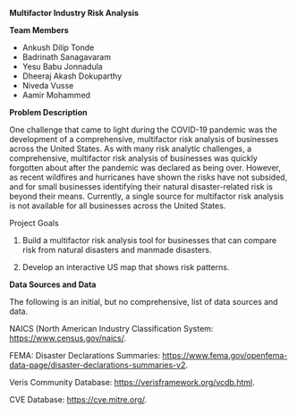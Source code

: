 **Multifactor Industry Risk Analysis**

**Team Members**
- Ankush Dilip Tonde
- Badrinath Sanagavaram
- Yesu Babu Jonnadula
- Dheeraj Akash Dokuparthy
- Niveda Vusse
- Aamir Mohammed

**Problem Description**

One challenge that came to light during the COVID-19 pandemic was the development of a comprehensive, multifactor risk analysis of businesses across the United States. As with many risk analytic challenges, a comprehensive, multifactor risk analysis of businesses was quickly forgotten about after the pandemic was declared as being over. However, as recent wildfires and hurricanes have shown the risks have not subsided, and for small businesses identifying their natural disaster-related risk is beyond their means. Currently, a single source for multifactor risk analysis is not available for all businesses across the United States. 

Project Goals

1) Build a multifactor risk analysis tool for businesses that can compare risk from natural disasters and manmade disasters. 

2) Develop an interactive US map that shows risk patterns. 

**Data Sources and Data**

The following is an initial, but no comprehensive, list of data sources and data. 

NAICS (North American Industry Classification System: https://www.census.gov/naics/.  

FEMA: Disaster Declarations Summaries: https://www.fema.gov/openfema-data-page/disaster-declarations-summaries-v2.  

Veris Community Database: https://verisframework.org/vcdb.html. 

CVE Database: https://cve.mitre.org/.  
